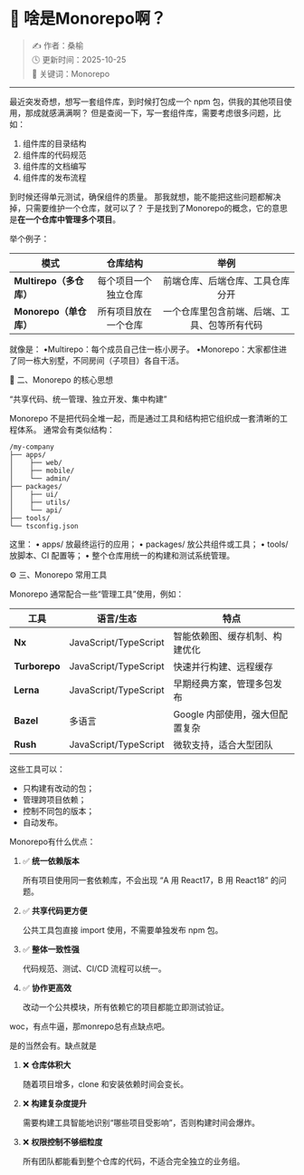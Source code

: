 # 📘 啥是Monorepo啊？

> ✍️ 作者：桑榆  
> 🕓 更新时间：2025-10-25  
> 🧠 关键词：Monorepo

---

最近突发奇想，想写一套组件库，到时候打包成一个 npm 包，供我的其他项目使用，那成就感满满啊？
但是查阅一下，写一套组件库，需要考虑很多问题，比如：
1. 组件库的目录结构
2. 组件库的代码规范
3. 组件库的文档编写
4. 组件库的发布流程

到时候还得单元测试，确保组件的质量。
那我就想，能不能把这些问题都解决掉，只需要维护一个仓库，就可以了？
于是找到了Monorepo的概念，它的意思是**在一个仓库中管理多个项目**。

举个例子：

| **模式**                |     **仓库结构**     |                   **举例**                   |
| ----------------------- | :------------------: | :------------------------------------------: |
| **Multirepo（多仓库）** | 每个项目一个独立仓库 |       前端仓库、后端仓库、工具仓库分开       |
| **Monorepo（单仓库）**  | 所有项目放在一个仓库 | 一个仓库里包含前端、后端、工具、包等所有代码 |

就像是：
	•Multirepo：每个成员自己住一栋小房子。
	•Monorepo：大家都住进了同一栋大别墅，不同房间（子项目）各自干活。


🧱 二、Monorepo 的核心思想

“共享代码、统一管理、独立开发、集中构建”

Monorepo 不是把代码全堆一起，而是通过工具和结构把它组织成一套清晰的工程体系。
通常会有类似结构：

```text
/my-company
├── apps/
│    ├── web/
│    ├── mobile/
│    └── admin/
├── packages/
│    ├── ui/
│    ├── utils/
│    └── api/
├── tools/
└── tsconfig.json
```

这里：
•	apps/ 放最终运行的应用；
•	packages/ 放公共组件或工具；
•	tools/ 放脚本、CI 配置等；
•	整个仓库用统一的构建和测试系统管理。

⚙️ 三、Monorepo 常用工具

Monorepo 通常配合一些“管理工具”使用，例如：

| **工具**      | **语言/生态**         | **特点**                        |
| ------------- | --------------------- | ------------------------------- |
| **Nx**        | JavaScript/TypeScript | 智能依赖图、缓存机制、构建优化  |
| **Turborepo** | JavaScript/TypeScript | 快速并行构建、远程缓存          |
| **Lerna**     | JavaScript/TypeScript | 早期经典方案，管理多包发布      |
| **Bazel**     | 多语言                | Google 内部使用，强大但配置复杂 |
| **Rush**      | JavaScript/TypeScript | 微软支持，适合大型团队          |

这些工具可以：

- 只构建有改动的包；
- 管理跨项目依赖；
- 控制不同包的版本；
- 自动发布。

Monorepo有什么优点：

1. ✅ **统一依赖版本**

   所有项目使用同一套依赖库，不会出现 “A 用 React17，B 用 React18” 的问题。

2. ✅ **共享代码更方便**

   公共工具包直接 import 使用，不需要单独发布 npm 包。

3. ✅ **整体一致性强**

   代码规范、测试、CI/CD 流程可以统一。

4. ✅ **协作更高效**

   改动一个公共模块，所有依赖它的项目都能立即测试验证。

woc，有点牛逼，那monrepo总有点缺点吧。

是的当然会有。缺点就是

1. ❌ **仓库体积大**

   随着项目增多，clone 和安装依赖时间会变长。

2. ❌ **构建复杂度提升**

   需要构建工具智能地识别“哪些项目受影响”，否则构建时间会爆炸。

3. ❌ **权限控制不够细粒度**

   所有团队都能看到整个仓库的代码，不适合完全独立的业务组。